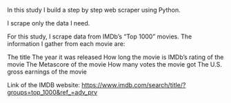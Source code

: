 In this study I build a step by step web scraper using Python.

I scrape only the data I need.

For this study, I scrape data from IMDb’s “Top 1000” movies. The information I gather from each movie are:

The title
The year it was released
How long the movie is
IMDb’s rating of the movie
The Metascore of the movie
How many votes the movie got
The U.S. gross earnings of the movie

Link of the IMDB website: https://www.imdb.com/search/title/?groups=top_1000&ref_=adv_prv
